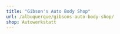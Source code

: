 ```yaml
---
title: "Gibson's Auto Body Shop"
url: /albuquerque/gibsons-auto-body-shop/
shop: Autowerkstatt
---
```

